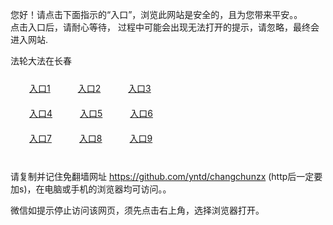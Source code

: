 您好！请点击下面指示的“入口”，浏览此网站是安全的，且为您带来平安。。 <br/>
点击入口后，请耐心等待， 过程中可能会出现无法打开的提示，请忽略，最终会进入网站. </br>

法轮大法在长春<br/>
<div style="padding:10px"><a style="margin:20px" target="_blank" href="https://d24aca4e63u9tw.cloudfront.net/2Qpsp?qzqmnq" id="ccLink1" rel="nofollow">入口1</a> <a target="_blank" style="margin:20px" href="https://d1zy1fvq31kxjt.cloudfront.net/2Qpsp?gcbvmzxe" id="ccLink2" rel="nofollow">入口2</a> <a style="margin:20px" target="_blank" href="https://dhuiua5b04c9z.cloudfront.net/2Qpsp?wgifk" id="ccLink3" rel="nofollow">入口3</a></div>

<div style="padding:10px" ><a style="margin:20px" target="_blank" href="https://d24aca4e63u9tw.cloudfront.net/2Qpsp?qzqmnq" id="ccLink4" rel="nofollow">入口4</a> <a style="margin:20px" href="https://d1zy1fvq31kxjt.cloudfront.net/2Qpsp?gcbvmzxe" target="_blank" id="ccLink5" rel="nofollow">入口5</a> <a style="margin:20px" href="https://dhuiua5b04c9z.cloudfront.net/2Qpsp?wgifk" target="_blank" id="ccLink6" rel="nofollow">入口6</a></div>

<div style="padding:10px"><a style="margin:20px" target="_blank" href="https://d24aca4e63u9tw.cloudfront.net/2Qpsp?qzqmnq" id="ccLink7" rel="nofollow">入口7</a> <a style="margin:20px" href="https://d1zy1fvq31kxjt.cloudfront.net/2Qpsp?gcbvmzxe" target="_blank" id="ccLink8" rel="nofollow">入口8</a> <a style="margin:20px" target="_blank" href="https://dhuiua5b04c9z.cloudfront.net/2Qpsp?wgifk" id="ccLink9" rel="nofollow">入口9</a></div>

<br/>



请复制并记住免翻墙网址 https://github.com/yntd/changchunzx (http后一定要加s)，在电脑或手机的浏览器均可访问。。<br/>

微信如提示停止访问该网页，须先点击右上角，选择浏览器打开。
